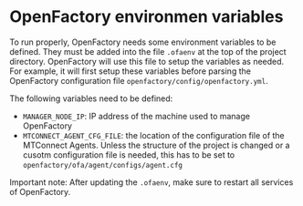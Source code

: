 # OpenFactory environmen variables
To run properly, OpenFactory needs some environment variables to be defined. They must be added into the file `.ofaenv` at the top of the project directory. OpenFactory will use this file to setup the variables as needed. For example, it will first setup these variables before parsing the OpenFactory configuration file `openfactory/config/openfactory.yml`.

The following variables need to be defined:
- `MANAGER_NODE_IP`: IP address of the machine used to manage OpenFactory
- `MTCONNECT_AGENT_CFG_FILE`: the location of the configuration file of the MTConnect Agents. Unless the structure of the project is changed or a cusotm configuration file is needed, this has to be set to `openfactory/ofa/agent/configs/agent.cfg`

Important note:
After updating the `.ofaenv`, make sure to restart all services of OpenFactory.
